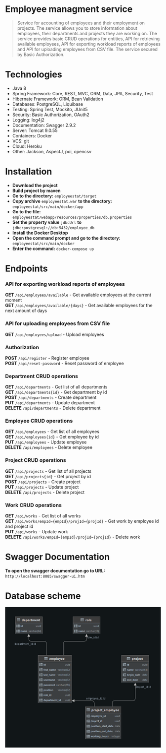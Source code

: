 # Employee managment service
> Service for accounting of employees and their employment on projects. The service allows you to store information about employees, their departments and projects they are working on. The service provides basic CRUD operations for entities, API for retrieving available employees, API for exporting workload reports of employees and API for uploading employees from CSV file. The service secured by Basic Authorization.

# Technologies
- Java 8
- Spring Framework: Core, REST, MVC, ORM, Data, JPA, Security, Test
- Hibernate Framework: ORM, Bean Validation
- Databases: PostgreSQL, Liquibase
- Testing: Spring Test, Mockito, JUnit5
- Security: Basic Authorization, OAuth2
- Logging: log4j2
- Documentation: Swagger 2.9.2
- Server: Tomcat 9.0.55
- Containers: Docker
- VCS: git
- Cloud: Heroku
- Other: Jackson, AspectJ, poi, opencsv

# Installation
- **Download the project**
- **Build project by maven**
-  **Go to the directory:** ```employeestat/target```
- **Copy archive** ```employeestat.war``` **to the directory:** ```employeestat/src/main/docker/app```
-  **Go to the file:** ```employeestat/webapp/resources/properties/db.properties```
-  **Set the property value** ```jdbcUrl``` **to** ```jdbc:postgresql://db:5432/employee_db```
-  **Install the Docker Desktop** 
-  **Open the command prompt and go to the directory:** ```employeestat/src/main/docker```
-  **Enter the command:** ```docker-compose up```

# Endpoints

### API for exporting workload reports of employees
**GET** ```/api/employees/available``` - Get available employees at the current moment   
**GET** ```/api/employees/available/{days}``` -  Get available employees for the next amount of days

### API for uploading employees from CSV file
**GET** ```/api/employees/upload``` - Upload employees

### Authorization
**POST** ```/api/register``` - Register employee    
**POST** ```/api/reset-password``` - Reset password of employee   

### Department CRUD operations
**GET** ```/api/departments``` - Get list of all departments    
**GET** ```/api/departments{id}``` - Get department by id    
**POST** ```/api/departments``` - Create department   
**PUT** ```/api/departments``` - Update department    
**DELETE** ```/api/departments``` - Delete department    

### Employee CRUD operations
**GET** ```/api/employees``` - Get list of all employees    
**GET** ```/api/employees{id}``` - Get employee by id    
**PUT** ```/api/employees``` - Update employee    
**DELETE** ```/api/employees``` - Delete employee    

### Project CRUD operations
**GET** ```/api/projects``` - Get list of all projects    
**GET** ```/api/projects{id}``` - Get project by id    
**POST** ```/api/projects``` - Create project   
**PUT** ```/api/projects``` - Update project    
**DELETE** ```/api/projects``` - Delete project    

### Work CRUD operations
**GET** ```/api/works``` - Get list of all works    
**GET** ```/api/works/empId={empId}/projId={projId}``` - Get work by employee id and project id        
**PUT** ```/api/works``` - Update work    
**DELETE** ```/api/works/empId={empId}/projId={projId}``` - Delete work    

# Swagger Documentation
**To open the swagger documentation go to URL:** ```http://localhost:8085/swagger-ui.htm```

# Database scheme
![alt text](db.png)

